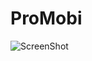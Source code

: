 # ProMobi

![ScreenShot](https://raw.github.com/nadzeyamatskevich/RunnerPro/ProMobi/three/nadezda/screenshots/splashscreen.png)
